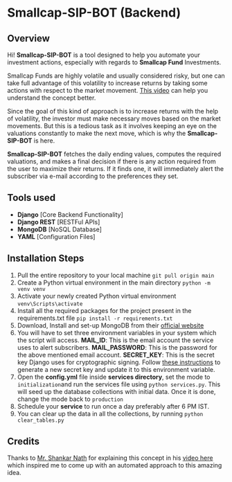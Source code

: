 # Smallcap-SIP-BOT (Backend)

## Overview

Hi! **Smallcap-SIP-BOT** is a tool designed to help you automate your investment actions, especially with regards to **Smallcap Fund** Investments.

Smallcap Funds are highly volatile and usually considered risky, but one can take full advantage of this volatility to increase returns by taking some actions with respect to the market movement. [This video](https://www.youtube.com/watch?v=ppxnjQ86T-Q) can help you understand the concept better.

Since the goal of this kind of approach is to increase returns with the help of volatility, the investor must make necessary moves based on the market movements. But this is a tedious task as it involves keeping an eye on the valuations constantly to make the next move, which is why the **Smallcap-SIP-BOT** is here.

**Smallcap-SIP-BOT** fetches the daily ending values, computes the required valuations, and makes a final decision if there is any action required from the user to maximize their returns. If it finds one, it will immediately alert the subscriber via e-mail according to the preferences they set.

## Tools used

- **Django** [Core Backend Functionality]
- **Django REST** [RESTFul APIs]
- **MongoDB** [NoSQL Database]
- **YAML** [Configuration Files]

## Installation Steps

1.  Pull the entire repository to your local machine `git pull origin main`
2.  Create a Python virtual environment in the main directory `python -m venv venv`
3.  Activate your newly created Python virtual environment `venv\Scripts\activate`
4.  Install all the required packages for the project present in the requirements.txt file `pip install -r requirements.txt`
5.  Download, Install and set-up MongoDB from their [official website](https://www.mongodb.com/)
6.  You will have to set three environment variables in your system which the script will access.
    **MAIL_ID**: This is the email account the service uses to alert subscribers.
    **MAIL_PASSWORD**: This is the password for the above mentioned email account.
    **SECRET_KEY**: This is the secret key Django uses for cryptographic signing. Follow [these instructions](https://www.educative.io/answers/how-to-generate-a-django-secretkey) to generate a new secret key and update it to this environment variable.
7.  Open the **config.yml** file inside **services directory**, set the mode to `initialization`and run the services file using `python services.py`. This will seed up the database collections with initial data. Once it is done, change the mode back to `production`
8.  Schedule your **service** to run once a day preferably after 6 PM IST.
9.  You can clear up the data in all the collections, by running `python clear_tables.py`

## Credits

Thanks to [Mr. Shankar Nath](https://www.youtube.com/@shankarnath) for explaining this concept in his [video here](https://www.youtube.com/watch?v=ppxnjQ86T-Q) which inspired me to come up with an automated approach to this amazing idea.
